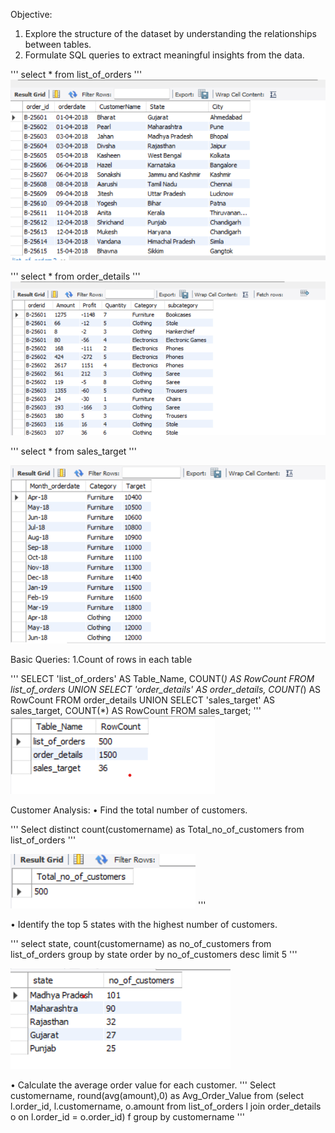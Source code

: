 Objective:
1.	Explore the structure of the dataset by understanding the relationships between tables.
2.	Formulate SQL queries to extract meaningful insights from the data.

''' 
select * from list_of_orders
'''
 ![alt text](image-3.png)

'''
select * from order_details
'''
![alt text](image-4.png)

''' 
select * from sales_target
'''

![alt text](image-5.png)
 
Basic Queries:
1.Count of rows in each table

'''
SELECT 'list_of_orders' AS Table_Name, COUNT(*) AS RowCount FROM list_of_orders
UNION
SELECT 'order_details' AS order_details, COUNT(*) AS RowCount FROM order_details
UNION
SELECT 'sales_target' AS sales_target, COUNT(*) AS RowCount FROM sales_target;
'''
![alt text](image-6.png)

Customer Analysis:
• Find the total number of customers.

'''
Select distinct count(customername) as Total_no_of_customers from list_of_orders
'''


![alt text](image-7.png)
'''

• Identify the top 5 states with the highest number of customers.


'''
select state, count(customername) as no_of_customers from list_of_orders
group by state
order by no_of_customers desc
limit 5
'''

![alt text](image-8.png)

• Calculate the average order value for each customer.
'''
Select customername, round(avg(amount),0) as Avg_Order_Value from
(select l.order_id, l.customername, o.amount from list_of_orders l
join order_details o on l.order_id = o.order_id) f
group by customername
'''